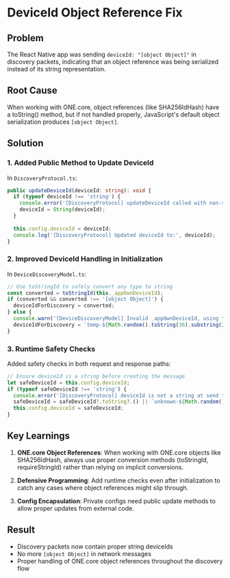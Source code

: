 # DeviceId Object Reference Fix

## Problem
The React Native app was sending `deviceId: "[object Object]"` in discovery packets, indicating that an object reference was being serialized instead of its string representation.

## Root Cause
When working with ONE.core, object references (like SHA256IdHash) have a toString() method, but if not handled properly, JavaScript's default object serialization produces `[object Object]`.

## Solution

### 1. Added Public Method to Update DeviceId
In `DiscoveryProtocol.ts`:
```typescript
public updateDeviceId(deviceId: string): void {
  if (typeof deviceId !== 'string') {
    console.error('[DiscoveryProtocol] updateDeviceId called with non-string:', deviceId);
    deviceId = String(deviceId);
  }
  
  this.config.deviceId = deviceId;
  console.log('[DiscoveryProtocol] Updated deviceId to:', deviceId);
}
```

### 2. Improved DeviceId Handling in Initialization
In `DeviceDiscoveryModel.ts`:
```typescript
// Use toStringId to safely convert any type to string
const converted = toStringId(this._appOwnDeviceId);
if (converted && converted !== '[object Object]') {
  deviceIdForDiscovery = converted;
} else {
  console.warn('[DeviceDiscoveryModel] Invalid _appOwnDeviceId, using temporary ID');
  deviceIdForDiscovery = `temp-${Math.random().toString(36).substring(2, 12)}`;
}
```

### 3. Runtime Safety Checks
Added safety checks in both request and response paths:
```typescript
// Ensure deviceId is a string before creating the message
let safeDeviceId = this.config.deviceId;
if (typeof safeDeviceId !== 'string') {
  console.error('[DiscoveryProtocol] deviceId is not a string at send time:', safeDeviceId);
  safeDeviceId = safeDeviceId?.toString?.() || `unknown-${Math.random().toString(36).substring(2, 8)}`;
  this.config.deviceId = safeDeviceId;
}
```

## Key Learnings

1. **ONE.core Object References**: When working with ONE.core objects like SHA256IdHash, always use proper conversion methods (toStringId, requireStringId) rather than relying on implicit conversions.

2. **Defensive Programming**: Add runtime checks even after initialization to catch any cases where object references might slip through.

3. **Config Encapsulation**: Private configs need public update methods to allow proper updates from external code.

## Result
- Discovery packets now contain proper string deviceIds
- No more `[object Object]` in network messages
- Proper handling of ONE.core object references throughout the discovery flow
